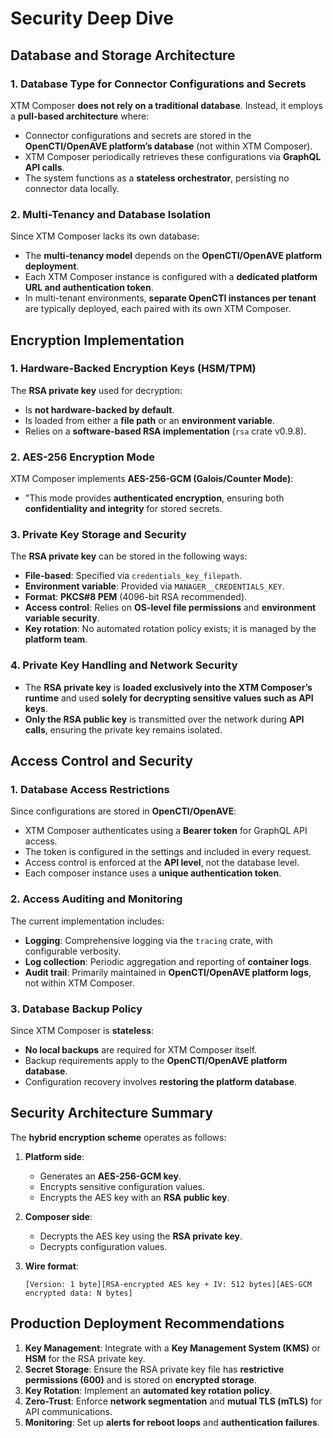 # **Security Deep Dive**

## Database and Storage Architecture

### **1. Database Type for Connector Configurations and Secrets**

XTM Composer **does not rely on a traditional database**. Instead, it employs a **pull-based architecture** where:

- Connector configurations and secrets are stored in the **OpenCTI/OpenAVE platform’s database** (not within XTM Composer).
- XTM Composer periodically retrieves these configurations via **GraphQL API calls**.
- The system functions as a **stateless orchestrator**, persisting no connector data locally.

### **2. Multi-Tenancy and Database Isolation**

Since XTM Composer lacks its own database:

- The **multi-tenancy model** depends on the **OpenCTI/OpenAVE platform deployment**.
- Each XTM Composer instance is configured with a **dedicated platform URL and authentication token**.
- In multi-tenant environments, **separate OpenCTI instances per tenant** are typically deployed, each paired with its own XTM Composer.

## Encryption Implementation

### **1. Hardware-Backed Encryption Keys (HSM/TPM)**

The **RSA private key** used for decryption:

- Is **not hardware-backed by default**.
- Is loaded from either a **file path** or an **environment variable**.
- Relies on a **software-based RSA implementation** (`rsa` crate v0.9.8).

### **2. AES-256 Encryption Mode**

XTM Composer implements **AES-256-GCM (Galois/Counter Mode)**:

- "This mode provides **authenticated encryption**, ensuring both **confidentiality and integrity** for stored secrets.

### **3. Private Key Storage and Security**

The **RSA private key** can be stored in the following ways:

- **File-based**: Specified via `credentials_key_filepath`.
- **Environment variable**: Provided via `MANAGER__CREDENTIALS_KEY`.
- **Format**: **PKCS#8 PEM** (4096-bit RSA recommended).
- **Access control**: Relies on **OS-level file permissions** and **environment variable security**.
- **Key rotation**: No automated rotation policy exists; it is managed by the **platform team**.

### **4. Private Key Handling and Network Security**

- The **RSA private key** is **loaded exclusively into the XTM Composer’s runtime** and used **solely for decrypting sensitive values such as API keys**.
- **Only the RSA public key** is transmitted over the network during **API calls**, ensuring the private key remains isolated.

## Access Control and Security

### **1. Database Access Restrictions**

Since configurations are stored in **OpenCTI/OpenAVE**:

- XTM Composer authenticates using a **Bearer token** for GraphQL API access.
- The token is configured in the settings and included in every request.
- Access control is enforced at the **API level**, not the database level.
- Each composer instance uses a **unique authentication token**.

### **2. Access Auditing and Monitoring**

The current implementation includes:

- **Logging**: Comprehensive logging via the `tracing` crate, with configurable verbosity.
- **Log collection**: Periodic aggregation and reporting of **container logs**.
- **Audit trail**: Primarily maintained in **OpenCTI/OpenAVE platform logs**, not within XTM Composer.

### **3. Database Backup Policy**

Since XTM Composer is **stateless**:

- **No local backups** are required for XTM Composer itself.
- Backup requirements apply to the **OpenCTI/OpenAVE platform database**.
- Configuration recovery involves **restoring the platform database**.

## Security Architecture Summary

The **hybrid encryption scheme** operates as follows:

1. **Platform side**:
    - Generates an **AES-256-GCM key**.
    - Encrypts sensitive configuration values.
    - Encrypts the AES key with an **RSA public key**.
2. **Composer side**:
    - Decrypts the AES key using the **RSA private key**.
    - Decrypts configuration values.
3. **Wire format**:
    
    ```
    [Version: 1 byte][RSA-encrypted AES key + IV: 512 bytes][AES-GCM encrypted data: N bytes]
    ```
    

## **Production Deployment Recommendations**

1. **Key Management**: Integrate with a **Key Management System (KMS)** or **HSM** for the RSA private key.
2. **Secret Storage**: Ensure the RSA private key file has **restrictive permissions (600)** and is stored on **encrypted storage**.
3. **Key Rotation**: Implement an **automated key rotation policy**.
4. **Zero-Trust**: Enforce **network segmentation** and **mutual TLS (mTLS)** for API communications.
5. **Monitoring**: Set up **alerts for reboot loops** and **authentication failures**.